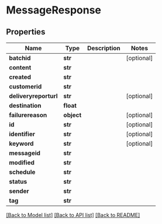 # MessageResponse

## Properties
Name | Type | Description | Notes
------------ | ------------- | ------------- | -------------
**batchid** | **str** |  | [optional] 
**content** | **str** |  | 
**created** | **str** |  | 
**customerid** | **str** |  | 
**deliveryreporturl** | **str** |  | [optional] 
**destination** | **float** |  | 
**failurereason** | **object** |  | [optional] 
**id** | **str** |  | [optional] 
**identifier** | **str** |  | [optional] 
**keyword** | **str** |  | [optional] 
**messageid** | **str** |  | 
**modified** | **str** |  | 
**schedule** | **str** |  | 
**status** | **str** |  | 
**sender** | **str** |  | 
**tag** | **str** |  | 

[[Back to Model list]](../README.md#documentation-for-models) [[Back to API list]](../README.md#documentation-for-api-endpoints) [[Back to README]](../README.md)

